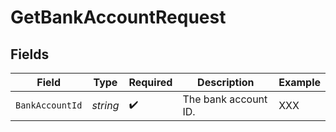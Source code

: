 # GetBankAccountRequest


## Fields

| Field                | Type                 | Required             | Description          | Example              |
| -------------------- | -------------------- | -------------------- | -------------------- | -------------------- |
| `BankAccountId`      | *string*             | :heavy_check_mark:   | The bank account ID. | XXX                  |